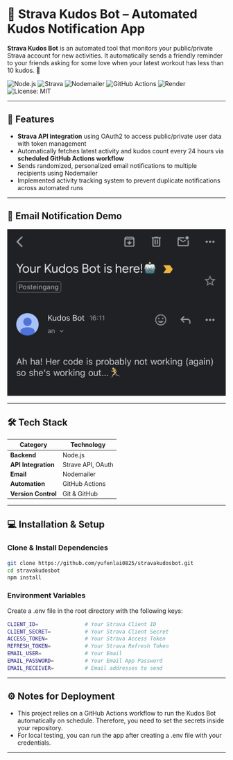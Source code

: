 # 🤖 Strava Kudos Bot – Automated Kudos Notification App

**Strava Kudos Bot** is an automated tool that monitors your public/private Strava account for new activities. It automatically sends a friendly reminder to your friends asking for some love when your latest workout has less than 10 kudos. 🥺

![Node.js](https://img.shields.io/badge/Node.js-339933?style=for-the-badge&logo=node.js&logoColor=white)
![Strava](https://img.shields.io/badge/Strava-E04E39?style=for-the-badge&logo=strava&logoColor=white)
![Nodemailer](https://img.shields.io/badge/Nodemailer-E6F6E6?style=for-the-badge&logo=nodemailer&logoColor=white)
![GitHub Actions](https://img.shields.io/badge/GitHub_Actions-2088FF?style=for-the-badge&logo=github-actions&logoColor=white)
![Render](https://img.shields.io/badge/Render-000000.svg?style=for-the-badge&logo=render&logoColor=white)
![License: MIT](https://img.shields.io/badge/License-MIT-yellow?style=for-the-badge)

---

## 📌 Features

- **Strava API integration** using OAuth2 to access public/private user data with token management
- Automatically fetches latest activity and kudos count every 24 hours via **scheduled GitHub Actions workflow**
- Sends randomized, personalized email notifications to multiple recipients using Nodemailer
- Implemented activity tracking system to prevent duplicate notifications across automated runs

---

## 📸 Email Notification Demo

![Email Notification Example](./assets/email.jpg)

---

## 🛠️ Tech Stack

| Category            | Technology        |
| ------------------- | ----------------- |
| **Backend**         | Node.js           |
| **API Integration** | Strave API, OAuth |
| **Email**           | Nodemailer        |
| **Automation**      | GitHub Actions    |
| **Version Control** | Git & GitHub      |

---

## 💻 Installation & Setup

### Clone & Install Dependencies

```bash
git clone https://github.com/yufenlai0825/stravakudosbot.git
cd stravakudosbot
npm install
```

### Environment Variables

Create a .env file in the root directory with the following keys:

```bash
CLIENT_ID=               # Your Strava Client ID
CLIENT_SECRET=           # Your Strava Client Secret
ACCESS_TOKEN=            # Your Strava Access Token
REFRESH_TOKEN=           # Your Strava Refresh Token
EMAIL_USER=              # Your Email
EMAIL_PASSWORD=          # Your Email App Password
EMAIL_RECEIVER=          # Email addresses to send
```

---

## ⚙️ Notes for Deployment

- This project relies on a GitHub Actions workflow to run the Kudos Bot automatically on schedule. Therefore, you need to set the secrets inside your repository.
- For local testing, you can run the app after creating a .env file with your credentials.

---
